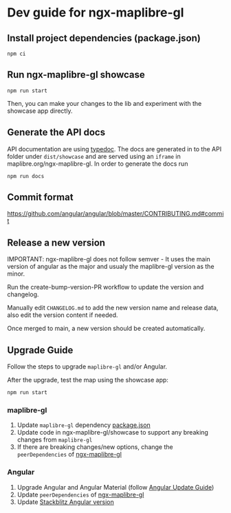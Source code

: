 # Dev guide for ngx-maplibre-gl

## Install project dependencies (package.json)

```
npm ci
```

## Run ngx-maplibre-gl showcase

```
npm run start
```

Then, you can make your changes to the lib and experiment with the showcase app directly.

## Generate the API docs

API documentation are using [typedoc](https://typedoc.org/). The docs are generated in to the API folder under `dist/showcase` and are served using an `iframe` in maplibre.org/ngx-maplibre-gl.
In order to generate the docs run

```
npm run docs
```


## Commit format

https://github.com/angular/angular/blob/master/CONTRIBUTING.md#commit

## Release a new version

IMPORTANT: ngx-maplibre-gl does not follow semver - It uses the main version of angular as the major and usualy the maplibre-gl version as the minor.

Run the create-bump-version-PR workflow to update the version and changelog.

Manually edit `CHANGELOG.md` to add the new version name and release data, also edit the version content if needed.

Once merged to main, a new version should be created automatically.

## Upgrade Guide

Follow the steps to upgrade `maplibre-gl` and/or Angular.

After the upgrade, test the map using the showcase app:

```bash
npm run start
```

### maplibre-gl

1. Update `maplibre-gl` dependency [package.json](./package.json)
2. Update code in ngx-maplibre-gl/showcase to support any breaking changes from `maplibre-gl`  
2. If there are breaking changes/new options, change the `peerDependencies` of [ngx-maplibre-gl](./projects/ngx-maplibre-gl/package.json)

### Angular

1. Upgrade Angular and Angular Material (follow [Angular Update Guide](https://angular.dev/update-guide))
2. Update `peerDependencies` of [ngx-maplibre-gl](./projects/ngx-maplibre-gl/package.json)
3. Update [Stackblitz Angular version](./projects//showcase/src/app/demo/stackblitz-edit/create-stackblitz-project.ts)